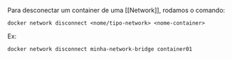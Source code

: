 Para desconectar um container de uma [[Network]], rodamos o comando:
```
docker network disconnect <nome/tipo-network> <nome-container>
```

Ex:
```
docker network disconnect minha-network-bridge container01
```
